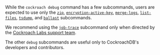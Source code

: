 While the `cockroach debug` command has a few subcommands, users are expected to use only the [`zip`](cockroach-debug-zip.html), [`encryption-active-key`](cockroach-debug-encryption-active-key.html), [`merge-logs`](cockroach-debug-merge-logs.html), [`list-files`](cockroach-debug-list-files.html), [`tsdump`](cockroach-debug-tsdump.html), and [`ballast`](cockroach-debug-ballast.html) subcommands.

We recommend using the [`job-trace`](cockroach-debug-job-trace.html) subcommand only when directed by the [Cockroach Labs support team](support-resources.html).

The other `debug` subcommands are useful only to CockroachDB's developers and contributors.
